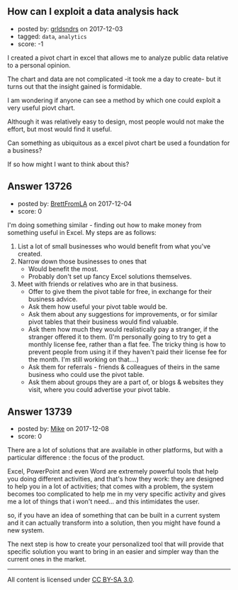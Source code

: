 ## How can I exploit a data analysis hack

- posted by: [grldsndrs](https://stackexchange.com/users/5898196/grldsndrs) on 2017-12-03
- tagged: `data`, `analytics`
- score: -1

I created a pivot chart in excel that allows me to analyze public data relative to a personal opinion.  

The chart and data are not complicated -it took me a day to create- but it turns out that the insight gained is formidable.  

I am wondering if anyone can see a method by which one could exploit a very useful piovt chart.  

Although it was relatively easy to design, most people would not make the effort, but most would find it useful.

Can something as ubiquitous as a excel pivot chart be used a foundation for a business?  

If so how might I want to think about this?


## Answer 13726

- posted by: [BrettFromLA](https://stackexchange.com/users/2813127/brettfromla) on 2017-12-04
- score: 0

I'm doing something similar - finding out how to make money from something useful in Excel.  My steps are as follows:

 1. List a lot of small businesses who would benefit from what you've created.
 2. Narrow down those businesses to ones that
    - Would benefit the most.
    - Probably don't set up fancy Excel solutions themselves.
 3. Meet with friends or relatives who are in that business.
    - Offer to give them the pivot table for free, in exchange for their business advice.
    - Ask them how useful your pivot table would be.
    - Ask them about any suggestions for improvements, or for similar pivot tables that their business would find valuable.
    - Ask them how much they would realistically pay a stranger, if the stranger offered it to them.  (I'm personally going to try to get a monthly license fee, rather than a flat fee. The tricky thing is how to prevent people from using it if they haven't paid their license fee for the month. I'm still working on that....)
    - Ask them for referrals - friends & colleagues of theirs in the same business who could use the pivot table.
    - Ask them about groups they are a part of, or blogs & websites they visit, where you could advertise your pivot table.


## Answer 13739

- posted by: [Mike](https://stackexchange.com/users/4546119/mike) on 2017-12-08
- score: 0

There are a lot of solutions that are available in other platforms, but with a particular difference : the focus of the product. 

Excel, PowerPoint and even Word are extremely powerful tools that help you doing different activities, and that's how they work: they are designed to help you in a lot of activities; that comes with a problem, the system becomes too complicated to help me in my very specific activity and gives me a lot of things that i won't need... and this intimidates the user. 

so, if you have an idea of something that can be built in a current system and it can actually transform into a solution, then you might have found a new system. 

The next step is how to create your personalized tool that will provide that specific solution you want to bring in an easier and simpler way than the current ones in the market. 



---

All content is licensed under [CC BY-SA 3.0](https://creativecommons.org/licenses/by-sa/3.0/).

